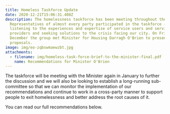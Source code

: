 ```yaml
---
title: Homeless Taskforce Update
date: 2020-12-21T15:06:31.408Z
description: The homelessness taskforce has been meeting throughout the Autumn.
  Representatives of almost every party participated in the taskforce -
  listening to the experiences and expertise of service users and service
  providers and seeking solutions to the crisis facing our city. On Friday 11th
  December the group met Minister for Housing Darragh O'Brien to present our
  proposals.
image: img/eo-zqbswmaewzbt.jpg
attachments:
  - filename: img/homeless-task-force-brief-to-the-minister-final.pdf
    name: Recommendations for Minister O'Brien
---
```

The taskforce will be meeting with the Minister again in January to further the discussion and we will also be looking to establish a long-running sub-committee so that we can monitor the implementation of our recommendations and continue to work in a cross-party manner to support people to exit homelessness and better address the root causes of it. 

You can read our full recommendations below.